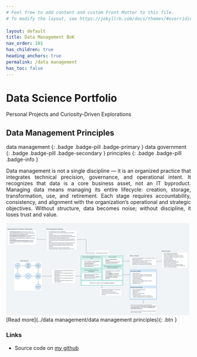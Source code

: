 ```yaml
---
# Feel free to add content and custom Front Matter to this file.
# To modify the layout, see https://jekyllrb.com/docs/themes/#overriding-theme-defaults

layout: default
title: Data Management BoK
nav_order: 101
has_children: true
heading_anchors: true
permalink: /data management
has_toc: false
---
```


# Data Science Portfolio
Personal Projects and Curiosity-Driven Explorations
<br>

## Data Management Principles
data management
{: .badge .badge-pill .badge-primary }
data government
{: .badge .badge-pill .badge-secondary }
principles 
{: .badge .badge-pill .badge-info }

<p style='text-align: justify;'>Data management is not a single discipline — it is an organized practice that integrates technical precision, governance, and operational intent. It recognizes that data is a core business asset, not an IT byproduct. Managing data means managing its entire lifecycle: creation, storage, transformation, use, and retirement. Each stage requires accountability, consistency, and alignment with the organization’s operational and strategic objectives. Without structure, data becomes noise; without discipline, it loses trust and value.</p>


<img src="/assets/images/data/data_management/damas_01.webp" alt="drawing" width="500"/>

<span class="fs-3">
[Read more](../data management/data management principles){: .btn }
</span>


### Links
- Source code on [my github](https://github.com/imanursar/)